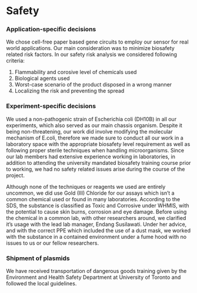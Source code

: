 # Safety

### Application-specific decisions

We chose cell-free paper based gene circuits to employ our sensor for real world applications. Our main consideration was to minimize biosafety related risk factors. In our safety risk analysis we considered following criteria:

1. Flammability and corosive level of chemicals used
2. Biological agents used
3. Worst-case scenario of the product disposed in a wrong manner
4. Localizing the risk and preventing the spread


### Experiment-specific decisions

We used a non-pathogenic strain of Escherichia coli (DH10B) in all our experiments, which also served as our main chassis organism. Despite it being non-threatening, our work did involve modifying the molecular mechanism of E.coli, therefore we made sure to conduct all our work in a laboratory space with the appropriate biosafety level requirement as well as following proper sterile techniques when handling microorganisms. Since our lab members had extensive experience working in laboratories, in addition to attending the university mandated biosafety training course prior to working, we had no safety related issues arise during the course of the project.

Although none of the techniques or reagents we used are entirely uncommon, we did use Gold (III) Chloride for our assays which isn’t a common chemical used or found in many laboratories. According to the SDS, the substance is classified as Toxic and Corrosive under WHMIS, with the potential to cause skin burns, corrosion and eye damage. Before using the chemical in a common lab, with other researchers around, we clarified it’s usage with the lead lab manager, Endang Susilawati. Under her advice, and with the correct PPE which included the use of a dust mask, we worked with the substance in a contained environment under a fume hood with no issues to us or our fellow researchers. 

### Shipment of plasmids

We have received transportation of dangerous goods training given by the Environment and Health Safety Department at University of Toronto and followed the local guidelines.

<!-- Please visit [the main Safety page](http://2016.igem.org/Safety) to find this year's safety requirements & deadlines, and to learn about safe & responsible research in iGEM.

On this page of your wiki, you should write about how you are addressing any safety issues in your project. The wiki is a place where you can **go beyond the questions on the safety forms**, and write about whatever safety topics are most interesting in your project. (You do not need to copy your safety forms onto this wiki page.)

Safe Project Design

Does your project include any safety features? Have you made certain decisions about the design to reduce risks? Write about them here! For example:

*   Choosing a non-pathogenic chassis
*   Choosing parts that will not harm humans / animals / plants
*   Substituting safer materials for dangerous materials in a proof-of-concept experiment
*   Including an "induced lethality" or "kill-switch" device

Safe Lab Work

What safety procedures do you use every day in the lab? Did you perform any unusual experiments, or face any unusual safety issues? Write about them here!

Safe Shipment

Did you face any safety problems in sending your DNA parts to the Registry? How did you solve those problems? -->

